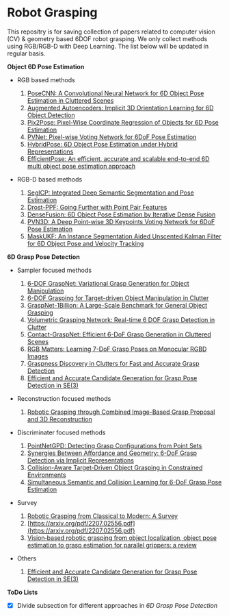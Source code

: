 # Robot Grasping
This repositry is for saving collection of papers related to computer vision (CV) & geometry based 6DOF robot grasping. We only collect methods using RGB/RGB-D with Deep Learning. The list below will be updated in regular basis.

**Object 6D Pose Estimation**

- RGB based methods
  1. [PoseCNN: A Convolutional Neural Network for 6D Object Pose Estimation in Cluttered Scenes](https://arxiv.org/pdf/1711.00199.pdf)
  2. [Augmented Autoencoders: Implicit 3D Orientation Learning for 6D Object Detection](https://arxiv.org/pdf/1902.01275v2.pdf)
  3. [Pix2Pose: Pixel-Wise Coordinate Regression of Objects for 6D Pose Estimation](https://arxiv.org/pdf/1908.07433v1.pdf)
  4. [PVNet: Pixel-wise Voting Network for 6DoF Pose Estimation](https://arxiv.org/pdf/1812.11788.pdf) 
  5. [HybridPose: 6D Object Pose Estimation under Hybrid Representations](https://arxiv.org/pdf/2001.01869.pdf)
  6. [EfficientPose: An efficient, accurate and scalable end-to-end 6D multi object pose estimation approach](https://arxiv.org/pdf/2011.04307v2.pdf)
  
- RGB-D based methods
  1. [SegICP: Integrated Deep Semantic Segmentation and Pose Estimation](https://arxiv.org/pdf/1703.01661.pdf)
  2. [Drost-PPF: Going Further with Point Pair Features](https://arxiv.org/pdf/1711.04061.pdf)
  3. [DenseFusion: 6D Object Pose Estimation by Iterative Dense Fusion](https://arxiv.org/pdf/1901.04780.pdf)
  4. [PVN3D: A Deep Point-wise 3D Keypoints Voting Network for 6DoF Pose Estimation](https://arxiv.org/pdf/1911.04231.pdf)
  5. [MaskUKF: An Instance Segmentation Aided Unscented Kalman Filter for 6D Object Pose and Velocity Tracking](https://www.frontiersin.org/articles/10.3389/frobt.2021.594583/full)
  
**6D Grasp Pose Detection**

- Sampler focused methods
    1. [6-DOF GraspNet: Variational Grasp Generation for Object Manipulation](https://arxiv.org/pdf/1905.10520.pdf)
    2. [6-DOF Grasping for Target-driven Object Manipulation in Clutter](https://arxiv.org/pdf/1912.03628.pdf)
    3. [GraspNet-1Billion: A Large-Scale Benchmark for General Object Grasping](https://openaccess.thecvf.com/content_CVPR_2020/papers/Fang_GraspNet-1Billion_A_Large-Scale_Benchmark_for_General_Object_Grasping_CVPR_2020_paper.pdf)
    4. [Volumetric Grasping Network: Real-time 6 DOF Grasp Detection in Clutter](https://arxiv.org/pdf/2101.01132.pdf)
    5. [Contact-GraspNet: Efficient 6-DoF Grasp Generation in Cluttered Scenes](https://arxiv.org/pdf/2103.14127.pdf)
    6. [RGB Matters: Learning 7-DoF Grasp Poses on Monocular RGBD Images](https://arxiv.org/pdf/2103.02184.pdf)
    7. [Graspness Discovery in Clutters for Fast and Accurate Grasp Detection](https://openaccess.thecvf.com/content/ICCV2021/papers/Wang_Graspness_Discovery_in_Clutters_for_Fast_and_Accurate_Grasp_Detection_ICCV_2021_paper.pdf)
    8. [Efficient and Accurate Candidate Generation for Grasp Pose Detection in SE(3)](https://arxiv.org/pdf/2204.01131.pdf)
    
- Reconstruction focused methods
    1. [Robotic Grasping through Combined Image-Based Grasp Proposal and 3D Reconstruction](https://arxiv.org/pdf/2003.01649.pdf)

- Discriminater focused methods
    1. [PointNetGPD: Detecting Grasp Configurations from Point Sets](https://web.cs.ucla.edu/~xm/file/pointnetgpd_icra19.pdf)
    2. [Synergies Between Affordance and Geometry: 6-DoF Grasp Detection via Implicit Representations](https://arxiv.org/pdf/2104.01542.pdf)
    3. [Collision-Aware Target-Driven Object Grasping in Constrained Environments](https://arxiv.org/pdf/2104.00776.pdf)
    4. [Simultaneous Semantic and Collision Learning for 6-DoF Grasp Pose Estimation](https://arxiv.org/pdf/2108.02425.pdf)
  
- Survey
    1. [Robotic Grasping from Classical to Modern: A Survey](https://arxiv.org/pdf/2202.03631.pdf)
    2. [https://arxiv.org/pdf/2207.02556.pdf](https://arxiv.org/pdf/2207.02556.pdf)
    3. [Vision‑based robotic grasping from object localization, object pose estimation to grasp estimation for parallel grippers: a review](https://link.springer.com/content/pdf/10.1007/s10462-020-09888-5.pdf)
    
- Others
    1. [Efficient and Accurate Candidate Generation for Grasp Pose Detection in SE(3)](https://arxiv.org/pdf/2204.01131.pdf)
  
**ToDo Lists**
- [x] Divide subsection for different approaches in *6D Grasp Pose Detection*
